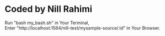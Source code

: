 Coded by Nill Rahimi
=======================================
Run "bash my_bash.sh" in Your Terminal,  
Enter "http://localhost:1564/nill-test/mysample-source/:id" in Your Browser.
